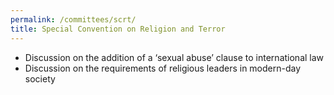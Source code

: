 ```yaml
---
permalink: /committees/scrt/
title: Special Convention on Religion and Terror
---
```

- Discussion on the addition of a ‘sexual abuse’ clause to international law
- Discussion on the requirements of religious leaders in modern-day society